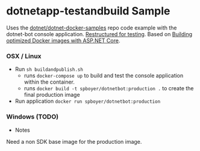 dotnetapp-testandbuild Sample
=============================
Uses the [dotnet/dotnet-docker-samples](https://github.com/dotnet/dotnet-docker-samples/tree/master/dotnetapp-preview) repo code example with the dotnet-bot console application. [Restructured for testing](https://docs.microsoft.com/en-us/dotnet/articles/core/testing/unit-testing-with-dotnet-test). Based on [Building optimized Docker images with ASP.NET Core](https://blogs.msdn.microsoft.com/stevelasker/2016/09/29/building-optimized-docker-images-with-asp-net-core/).


### OSX / Linux

* Run `sh buildandpublish.sh`
    - runs `docker-compose up` to build and test the console application within the container.
    - runs `docker build -t spboyer/dotnetbot:production .` to create the final production image
* Run application `docker run spboyer/dotnetbot:production`

### Windows (TODO)


* Notes

Need a non SDK base image for the production image.

